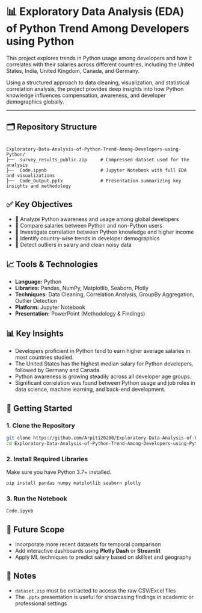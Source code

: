 # 📊 Exploratory Data Analysis (EDA) of Python Trend Among Developers using Python

This project explores trends in Python usage among developers and how it correlates with their salaries across different countries, including the United States, India, United Kingdom, Canada, and Germany.

Using a structured approach to data cleaning, visualization, and statistical correlation analysis, the project provides deep insights into how Python knowledge influences compensation, awareness, and developer demographics globally.

---

## 🗂️ Repository Structure

```

Exploratory-Data-Analysis-of-Python-Trend-Among-Developers-using-Python/
├──  survey_results_public.zip     # Compressed dataset used for the analysis
├──  Code.ipynb                    # Jupyter Notebook with full EDA and visualizations
├──  Code_Output.pptx              # Presentation summarizing key insights and methodology

````

## ✅ Key Objectives

- 📌 Analyze Python awareness and usage among global developers
- 📌 Compare salaries between Python and non-Python users
- 📌 Investigate correlation between Python knowledge and higher income
- 📌 Identify country-wise trends in developer demographics
- 📌 Detect outliers in salary and clean noisy data

## 📈 Tools & Technologies

- **Language:** Python  
- **Libraries:** Pandas, NumPy, Matplotlib, Seaborn, Plotly  
- **Techniques:** Data Cleaning, Correlation Analysis, GroupBy Aggregation, Outlier Detection  
- **Platform:** Jupyter Notebook  
- **Presentation:** PowerPoint (Methodology & Findings)

## 📊 Key Insights

- Developers proficient in Python tend to earn higher average salaries in most countries studied.
- The United States has the highest median salary for Python developers, followed by Germany and Canada.
- Python awareness is growing steadily across all developer age groups.
- Significant correlation was found between Python usage and job roles in data science, machine learning, and back-end development.

## 🚀 Getting Started

### 1. Clone the Repository
```bash
git clone https://github.com/Arpit120200/Exploratory-Data-Analysis-of-Python-Trend-Among-Developers-using-Python.git
cd Exploratory-Data-Analysis-of-Python-Trend-Among-Developers-using-Python
````

### 2. Install Required Libraries

Make sure you have Python 3.7+ installed.

```bash
pip install pandas numpy matplotlib seaborn plotly
```

### 3. Run the Notebook

```bash
Code.ipynb 
```

## 📌 Future Scope

* Incorporate more recent datasets for temporal comparison
* Add interactive dashboards using **Plotly Dash** or **Streamlit**
* Apply ML techniques to predict salary based on skillset and geography

## 📁 Notes

* `dataset.zip` must be extracted to access the raw CSV/Excel files
* The `.pptx` presentation is useful for showcasing findings in academic or professional settings
